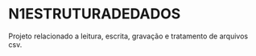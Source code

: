 # N1ESTRUTURADEDADOS
 Projeto relacionado a leitura, escrita, gravação e tratamento de arquivos csv.
